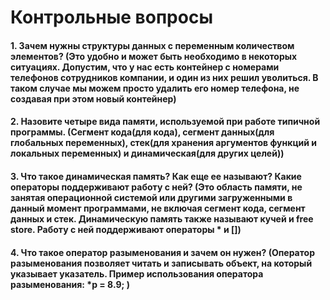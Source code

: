 # Контрольные вопросы

#### 1. Зачем нужны структуры данных с переменным количеством элементов? (Это удобно и может быть необходимо в некоторых ситуациях. Допустим, что у нас есть контейнер с номерами телефонов сотрудников компании, и один из них решил уволиться. В таком случае мы можем просто удалить его номер телефона, не создавая при этом новый контейнер)

#### 2. Назовите четыре вида памяти, используемой при работе типичной программы. (Сегмент кода(для кода), сегмент данных(для глобальных переменных), стек(для хранения аргументов функций и локальных переменных) и динамическая(для других целей))

#### 3. Что такое динамическая память? Как еще ее называют? Какие операторы поддерживают работу с ней? (Это область памяти, не занятая операционной системой или другими загруженными в данный момент программами, не включая сегмент кода, сегмент данных и стек. Динамическую память также называют кучей и free store. Работу с ней поддерживают операторы * и [])

#### 4. Что такое оператор разыменования и зачем он нужен? (Оператор разыменования позволяет читать и записывать объект, на который указывает указатель. Пример использования оператора разыменования: *p = 8.9; )


